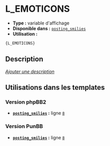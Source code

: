 # L_EMOTICONS
* __Type :__ variable d'affichage
* __Disponible dans :__ [`posting_smilies`](../tpl/var/posting_smilies.md#readme)
* __Utilisation :__

```html
{L_EMOTICONS}
```

## Description
[*Ajouter une description*](https://fa-tvars.appspot.com/var/L_EMOTICONS)

## Utilisations dans les templates

### Version phpBB2
* __[`posting_smilies`](../tpl/var/posting_smilies.md#readme) :__ ligne [`8`](../tpl/src/subsilver/posting_smilies.tpl#L8)

### Version PunBB
* __[`posting_smilies`](../tpl/var/posting_smilies.md#readme) :__ ligne [`8`](../tpl/src/punbb/posting_smilies.tpl#L8)